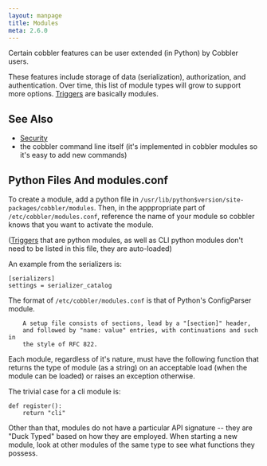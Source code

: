```yaml
---
layout: manpage
title: Modules
meta: 2.6.0
---
```


<p>Certain cobbler features can be user extended (in Python) by Cobbler users.</p>

<p>These features include storage of data (serialization), authorization, and authentication. Over time, this list of module types will grow to support more options.  <a href="Triggers">Triggers</a> are basically modules.</p>

<h2>See Also</h2>

<ul>
<li><a href="Security%20Overview">Security</a></li>
<li>the cobbler command line itself (it's implemented in cobbler
modules so it's easy to add new commands)</li>
</ul>


<h2>Python Files And modules.conf</h2>

<p>To create a module, add a python file in
<code>/usr/lib/python$version/site-packages/cobbler/modules</code>. Then, in the
apppropriate part of <code>/etc/cobbler/modules.conf</code>, reference the name
of your module so cobbler knows that you want to activate the
module.</p>

<p>(<a href="Triggers">Triggers</a> that are python
modules, as well as CLI python modules don't need to be listed in
this file, they are auto-loaded)</p>

<p>An example from the serializers is:</p>

<pre><code>[serializers]
settings = serializer_catalog
</code></pre>

<p>The format of <code>/etc/cobbler/modules.conf</code> is that of Python's
ConfigParser module.</p>

<pre><code>    A setup file consists of sections, lead by a "[section]" header,
    and followed by "name: value" entries, with continuations and such in
    the style of RFC 822.
</code></pre>

<p>Each module, regardless of it's nature, must have the following
function that returns the type of module (as a string) on an
acceptable load (when the module can be loaded) or raises an
exception otherwise.</p>

<p>The trivial case for a cli module is:</p>

<pre><code>def register():
    return "cli"
</code></pre>

<p>Other than that, modules do not have a particular API signature --
they are "Duck Typed" based on how they are employed. When starting
a new module, look at other modules of the same type to see what
functions they possess.</p>
